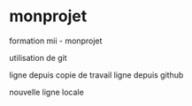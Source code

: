# monprojet
formation mii - monprojet

utilisation de git

ligne depuis copie de travail
ligne depuis github

nouvelle ligne locale